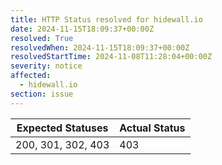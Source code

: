 ```yaml
---
title: HTTP Status resolved for hidewall.io
date: 2024-11-15T18:09:37+00:00Z
resolved: True
resolvedWhen: 2024-11-15T18:09:37+00:00Z
resolvedStartTime: 2024-11-08T11:28:04+00:00Z
severity: notice
affected:
  - hidewall.io
section: issue
---
```


| Expected Statuses | Actual Status  |
|-------------------|----------------|
| 200, 301, 302, 403 | 403 |
